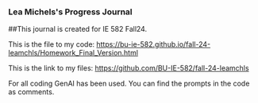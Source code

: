 ### Lea Michels's Progress Journal
##This journal is created for IE 582 Fall24.

This is the file to my code: https://bu-ie-582.github.io/fall-24-leamchls/Homework_Final_Version.html

This is the link to my files: https://github.com/BU-IE-582/fall-24-leamchls

For all coding GenAI has been used. You can find the prompts in the code as comments.
